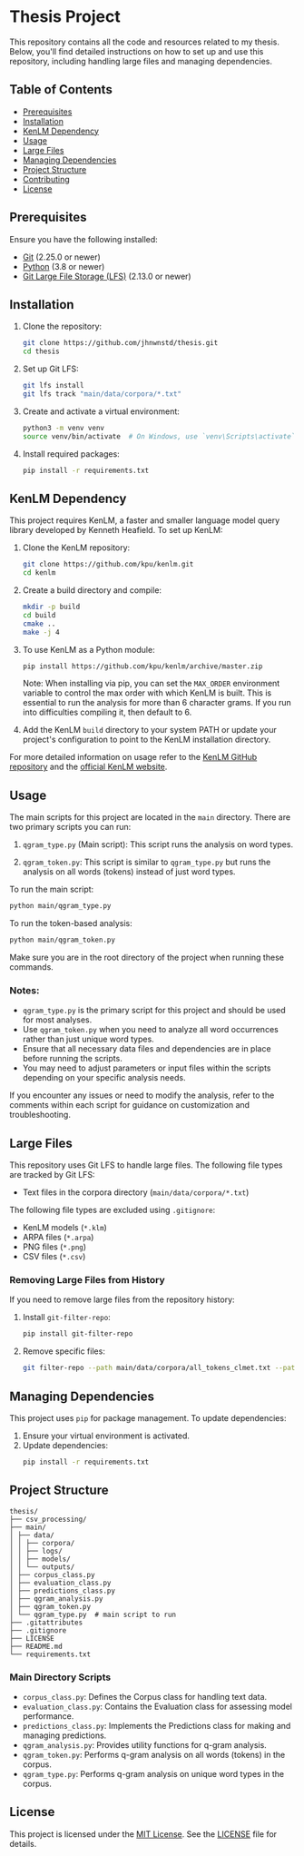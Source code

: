 # Thesis Project

This repository contains all the code and resources related to my thesis. Below, you'll find detailed instructions on how to set up and use this repository, including handling large files and managing dependencies.

## Table of Contents

- [Prerequisites](#prerequisites)
- [Installation](#installation)
- [KenLM Dependency](#kenlm-dependency)
- [Usage](#usage)
- [Large Files](#large-files)
- [Managing Dependencies](#managing-dependencies)
- [Project Structure](#project-structure)
- [Contributing](#contributing)
- [License](#license)

## Prerequisites

Ensure you have the following installed:

- [Git](https://git-scm.com/) (2.25.0 or newer)
- [Python](https://www.python.org/) (3.8 or newer)
- [Git Large File Storage (LFS)](https://git-lfs.github.com/) (2.13.0 or newer)

## Installation

1. Clone the repository:
   ```bash
   git clone https://github.com/jhnwnstd/thesis.git
   cd thesis
   ```

2. Set up Git LFS:
   ```bash
   git lfs install
   git lfs track "main/data/corpora/*.txt"
   ```

3. Create and activate a virtual environment:
   ```bash
   python3 -m venv venv
   source venv/bin/activate  # On Windows, use `venv\Scripts\activate`
   ```

4. Install required packages:
   ```bash
   pip install -r requirements.txt
   ```

## KenLM Dependency

This project requires KenLM, a faster and smaller language model query library developed by Kenneth Heafield. To set up KenLM:

1. Clone the KenLM repository:
   ```bash
   git clone https://github.com/kpu/kenlm.git
   cd kenlm
   ```

2. Create a build directory and compile:
   ```bash
   mkdir -p build
   cd build
   cmake ..
   make -j 4
   ```

3. To use KenLM as a Python module:
   ```bash
   pip install https://github.com/kpu/kenlm/archive/master.zip
   ```
   Note: When installing via pip, you can set the `MAX_ORDER` environment variable to control the max order with which KenLM is built. This is essential to run the analysis for more than 6 character grams. If you run into difficulties compiling it, then default to 6.

4. Add the KenLM `build` directory to your system PATH or update your project's configuration to point to the KenLM installation directory.

For more detailed information on usage refer to the [KenLM GitHub repository](https://github.com/kpu/kenlm) and the [official KenLM website](https://kheafield.com/code/kenlm/).

## Usage

The main scripts for this project are located in the `main` directory. There are two primary scripts you can run:

1. `qgram_type.py` (Main script):
   This script runs the analysis on word types.

2. `qgram_token.py`:
   This script is similar to `qgram_type.py` but runs the analysis on all words (tokens) instead of just word types.

To run the main script:

```bash
python main/qgram_type.py
```

To run the token-based analysis:

```bash
python main/qgram_token.py
```

Make sure you are in the root directory of the project when running these commands.

### Notes:
- `qgram_type.py` is the primary script for this project and should be used for most analyses.
- Use `qgram_token.py` when you need to analyze all word occurrences rather than just unique word types.
- Ensure that all necessary data files and dependencies are in place before running the scripts.
- You may need to adjust parameters or input files within the scripts depending on your specific analysis needs.

If you encounter any issues or need to modify the analysis, refer to the comments within each script for guidance on customization and troubleshooting.

## Large Files

This repository uses Git LFS to handle large files. The following file types are tracked by Git LFS:

- Text files in the corpora directory (`main/data/corpora/*.txt`)

The following file types are excluded using `.gitignore`:

- KenLM models (`*.klm`)
- ARPA files (`*.arpa`)
- PNG files (`*.png`)
- CSV files (`*.csv`)

### Removing Large Files from History

If you need to remove large files from the repository history:

1. Install `git-filter-repo`:
   ```bash
   pip install git-filter-repo
   ```

2. Remove specific files:
   ```bash
   git filter-repo --path main/data/corpora/all_tokens_clmet.txt --path main/data/corpora/all_tokens_openEdges.txt --invert-paths --force
   ```

## Managing Dependencies

This project uses `pip` for package management. To update dependencies:

1. Ensure your virtual environment is activated.
2. Update dependencies:
   ```bash
   pip install -r requirements.txt
   ```

## Project Structure

```
thesis/
├── csv_processing/
├── main/
│ ├── data/
│ │ ├── corpora/
│ │ ├── logs/
│ │ ├── models/
│ │ └── outputs/
│ ├── corpus_class.py
│ ├── evaluation_class.py
│ ├── predictions_class.py
│ ├── qgram_analysis.py
│ ├── qgram_token.py
│ └── qgram_type.py  # main script to run
├── .gitattributes
├── .gitignore
├── LICENSE
├── README.md
└── requirements.txt
```

### Main Directory Scripts

- `corpus_class.py`: Defines the Corpus class for handling text data.
- `evaluation_class.py`: Contains the Evaluation class for assessing model performance.
- `predictions_class.py`: Implements the Predictions class for making and managing predictions.
- `qgram_analysis.py`: Provides utility functions for q-gram analysis.
- `qgram_token.py`: Performs q-gram analysis on all words (tokens) in the corpus.
- `qgram_type.py`: Performs q-gram analysis on unique word types in the corpus.

## License

This project is licensed under the [MIT License](https://opensource.org/licenses/MIT). See the [LICENSE](LICENSE) file for details.